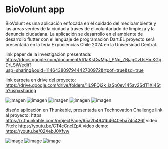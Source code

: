 # BioVolunt app

BioVolunt es una aplicación enfocada en el cuidado del medioambiente y las areas verdes de la ciudad a traves de el voluntariado de limpieza y la denuncia ciudadana.
La aplicación se desarrollo en el ambiente de desarrollo flutter con el lenguaje de programación Dart.EL proyecto será presentada en la feria Expociencias Chile 2024 en la Universidad Central. 

link paper de la investigación presentada: https://docs.google.com/document/d/1aKsCwMgJ_PNp_ZBjJgCvDsHmKGpDrLSW/edit?usp=sharing&ouid=114643809794442700972&rtpof=true&sd=true

link carpeta en drive del proyecto: https://drive.google.com/drive/folders/1lL9FQj2k_iaSp0ev145av2SdT1Xi4Sth?usp=sharing

![imagen](https://github.com/user-attachments/assets/dbfe6500-02a8-4b39-b444-68388742ba00)
![imagen](https://github.com/user-attachments/assets/abcd6641-eca3-40a7-a7a1-3a95e98bdbee)
![imagen](https://github.com/user-attachments/assets/4757cd44-3f20-460f-8618-d58be1c9b503)
![imagen](https://github.com/user-attachments/assets/f461f4dc-0694-43fc-94f3-a5ed3cdf93ad)
![imagen](https://github.com/user-attachments/assets/a68f54ba-4363-4d6e-9281-52cd9541d911)

diseño aplicación en Thunkable, presentada en Technovation Challenge 
link al proyecto: https https://x.thunkable.com/projectPage/65a2b4941b4640eba74c426f
video Pitch:  https://youtu.be/CT4cCnclZpA
video demo: https://youtu.be/02XebJ0Xfvw

![image](https://github.com/user-attachments/assets/dad75dc7-9cf5-4656-bf91-33692ed8c6a8)
![image](https://github.com/user-attachments/assets/04d35202-0ffc-4bd7-89ef-2f832e60914d)
![image](https://github.com/user-attachments/assets/f8707cd7-2bb8-41dd-b74c-22c39a0e800c)

